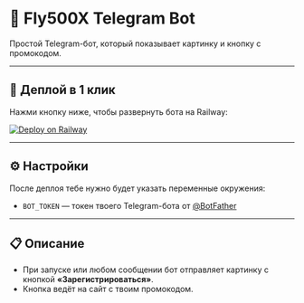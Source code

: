 # 🤖 Fly500X Telegram Bot

Простой Telegram-бот, который показывает картинку и кнопку с промокодом.

---

## 🚀 Деплой в 1 клик

Нажми кнопку ниже, чтобы развернуть бота на Railway:

[![Deploy on Railway](https://railway.app/button.svg)](https://railway.app/new/template?repository=https://github.com/sadasdasdokaokdsaopk/fly500x-bot)

---

## ⚙️ Настройки

После деплоя тебе нужно будет указать переменные окружения:

- `BOT_TOKEN` — токен твоего Telegram-бота от [@BotFather](https://t.me/BotFather)

---

## 📋 Описание

- При запуске или любом сообщении бот отправляет картинку с кнопкой **«Зарегистрироваться»**.
- Кнопка ведёт на сайт с твоим промокодом.

